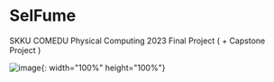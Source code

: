 # SelFume
SKKU COMEDU Physical Computing 2023 Final Project ( + Capstone Project )

![image](https://github.com/sjy2335/SelFume/assets/106982330/5ca274df-7c22-4248-ab5f-b6c4786d9cbe){: width="100%" height="100%"}

